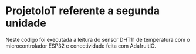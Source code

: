 # ProjetoIoT referente a segunda unidade

Neste código foi executada a leitura do sensor DHT11 de temperatura com o microcontrolador ESP32 e conectividade feita com AdafruitIO.
